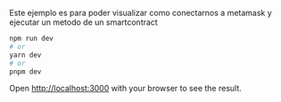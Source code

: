 Este ejemplo es para poder visualizar como conectarnos a metamask y ejecutar un metodo de un smartcontract

```bash
npm run dev
# or
yarn dev
# or
pnpm dev
```

Open [http://localhost:3000](http://localhost:3000) with your browser to see the result.

